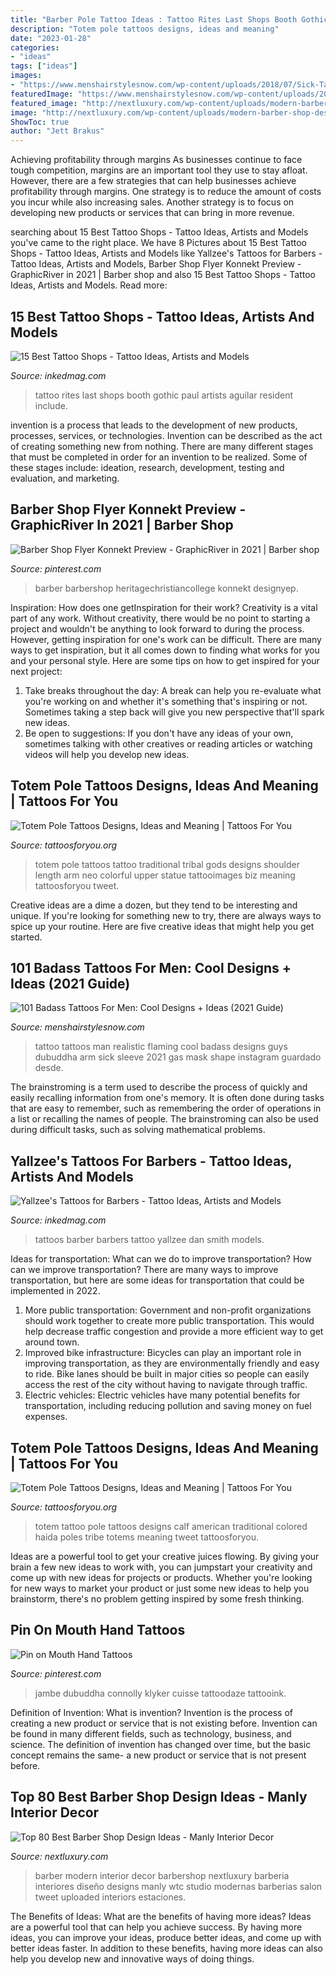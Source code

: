 ```yaml
---
title: "Barber Pole Tattoo Ideas : Tattoo Rites Last Shops Booth Gothic Paul Artists Aguilar Resident Include"
description: "Totem pole tattoos designs, ideas and meaning"
date: "2023-01-28"
categories:
- "ideas"
tags: ["ideas"]
images:
- "https://www.menshairstylesnow.com/wp-content/uploads/2018/07/Sick-Tattoo-Ideas-For-Men.jpg"
featuredImage: "https://www.menshairstylesnow.com/wp-content/uploads/2018/07/Sick-Tattoo-Ideas-For-Men.jpg"
featured_image: "http://nextluxury.com/wp-content/uploads/modern-barber-shop-designs.jpg"
image: "http://nextluxury.com/wp-content/uploads/modern-barber-shop-designs.jpg"
ShowToc: true
author: "Jett Brakus"
---
```



Achieving profitability through margins
As businesses continue to face tough competition, margins are an important tool they use to stay afloat. However, there are a few strategies that can help businesses achieve profitability through margins. One strategy is to reduce the amount of costs you incur while also increasing sales. Another strategy is to focus on developing new products or services that can bring in more revenue.

	

		
searching about 15 Best Tattoo Shops - Tattoo Ideas, Artists and Models you've came to the right place. We have 8 Pictures about 15 Best Tattoo Shops - Tattoo Ideas, Artists and Models like Yallzee&#039;s Tattoos for Barbers - Tattoo Ideas, Artists and Models, Barber Shop Flyer Konnekt Preview - GraphicRiver in 2021 | Barber shop and also 15 Best Tattoo Shops - Tattoo Ideas, Artists and Models. Read more:
		
    
## 15 Best Tattoo Shops - Tattoo Ideas, Artists And Models

<img loading=lazy src="https://www.inkedmag.com/.image/t_share/MTU5Mzk5MDkyODAyMjk5MTUz/last-rites.jpg" onerror="this.onerror=null;this.src='https://tse2.mm.bing.net/th?id=OIP.FDhRtDIbjGVaXEDaRMGITQHaEk&amp;pid=15.1';" alt="15 Best Tattoo Shops - Tattoo Ideas, Artists and Models">

_Source: inkedmag.com_

>tattoo rites last shops booth gothic paul artists aguilar resident include. 

	

invention is a process that leads to the development of new products, processes, services, or technologies. Invention can be described as the act of creating something new from nothing. There are many different stages that must be completed in order for an invention to be realized. Some of these stages include: ideation, research, development, testing and evaluation, and marketing.

    
## Barber Shop Flyer Konnekt Preview - GraphicRiver In 2021 | Barber Shop

<img loading=lazy src="https://i.pinimg.com/736x/0c/73/e4/0c73e4a807d749f12fd84358cfa7dd21.jpg" onerror="this.onerror=null;this.src='https://tse2.mm.bing.net/th?id=OIP.Jjnayy2vb6qLcyrgToNtjAHaKR&amp;pid=15.1';" alt="Barber Shop Flyer Konnekt Preview - GraphicRiver in 2021 | Barber shop">

_Source: pinterest.com_

>barber barbershop heritagechristiancollege konnekt designyep. 

	

Inspiration: How does one getInspiration for their work?
Creativity is a vital part of any work. Without creativity, there would be no point to starting a project and wouldn't be anything to look forward to during the process. However, getting inspiration for one's work can be difficult. There are many ways to get inspiration, but it all comes down to finding what works for you and your personal style. Here are some tips on how to get inspired for your next project: 
1) Take breaks throughout the day: A break can help you re-evaluate what you're working on and whether it's something that's inspiring or not. Sometimes taking a step back will give you new perspective that'll spark new ideas. 
2) Be open to suggestions: If you don't have any ideas of your own, sometimes talking with other creatives or reading articles or watching videos will help you develop new ideas.

    
## Totem Pole Tattoos Designs, Ideas And Meaning | Tattoos For You

<img loading=lazy src="https://www.tattoosforyou.org/wp-content/uploads/2016/03/Totem-Pole-Tattoos.jpg" onerror="this.onerror=null;this.src='https://tse3.mm.bing.net/th?id=OIP.OjXphxcHNS4_SBf5kFsX9AHaHa&amp;pid=15.1';" alt="Totem Pole Tattoos Designs, Ideas and Meaning | Tattoos For You">

_Source: tattoosforyou.org_

>totem pole tattoos tattoo traditional tribal gods designs shoulder length arm neo colorful upper statue tattooimages biz meaning tattoosforyou tweet. 

	

Creative ideas are a dime a dozen, but they tend to be interesting and unique. If you're looking for something new to try, there are always ways to spice up your routine. Here are five creative ideas that might help you get started.

    
## 101 Badass Tattoos For Men: Cool Designs + Ideas (2021 Guide)

<img loading=lazy src="https://www.menshairstylesnow.com/wp-content/uploads/2018/07/Sick-Tattoo-Ideas-For-Men.jpg" onerror="this.onerror=null;this.src='https://tse4.mm.bing.net/th?id=OIP.O4cxmFXvcsh-O-S_lh8IswHaJQ&amp;pid=15.1';" alt="101 Badass Tattoos For Men: Cool Designs + Ideas (2021 Guide)">

_Source: menshairstylesnow.com_

>tattoo tattoos man realistic flaming cool badass designs guys dubuddha arm sick sleeve 2021 gas mask shape instagram guardado desde. 

	

The brainstroming is a term used to describe the process of quickly and easily recalling information from one's memory. It is often done during tasks that are easy to remember, such as remembering the order of operations in a list or recalling the names of people. The brainstroming can also be used during difficult tasks, such as solving mathematical problems.

    
## Yallzee&#039;s Tattoos For Barbers - Tattoo Ideas, Artists And Models

<img loading=lazy src="https://www.inkedmag.com/.image/t_share/MTU5MDMyMzU0NjczNzk2ODg4/yallzee_barber_tattoos_feature.jpg" onerror="this.onerror=null;this.src='https://tse1.mm.bing.net/th?id=OIP.4XeaPofFvTWepra1sz7_awHaHa&amp;pid=15.1';" alt="Yallzee&#039;s Tattoos for Barbers - Tattoo Ideas, Artists and Models">

_Source: inkedmag.com_

>tattoos barber barbers tattoo yallzee dan smith models. 

	

Ideas for transportation: What can we do to improve transportation?
How can we improve transportation? 
There are many ways to improve transportation, but here are some ideas for transportation that could be implemented in 2022.

1. More public transportation: Government and non-profit organizations should work together to create more public transportation. This would help decrease traffic congestion and provide a more efficient way to get around town.
2. Improved bike infrastructure: Bicycles can play an important role in improving transportation, as they are environmentally friendly and easy to ride. Bike lanes should be built in major cities so people can easily access the rest of the city without having to navigate through traffic. 
3. Electric vehicles: Electric vehicles have many potential benefits for transportation, including reducing pollution and saving money on fuel expenses.

    
## Totem Pole Tattoos Designs, Ideas And Meaning | Tattoos For You

<img loading=lazy src="https://www.tattoosforyou.org/wp-content/uploads/2016/03/Totem-Pole-Tattoo.jpg" onerror="this.onerror=null;this.src='https://tse2.mm.bing.net/th?id=OIP.Ei-xCyXzAqkfCSFqkoAxvAHaJO&amp;pid=15.1';" alt="Totem Pole Tattoos Designs, Ideas and Meaning | Tattoos For You">

_Source: tattoosforyou.org_

>totem tattoo pole tattoos designs calf american traditional colored haida poles tribe totems meaning tweet tattoosforyou. 

	

Ideas are a powerful tool to get your creative juices flowing. By giving your brain a few new ideas to work with, you can jumpstart your creativity and come up with new ideas for projects or products. Whether you're looking for new ways to market your product or just some new ideas to help you brainstorm, there's no problem getting inspired by some fresh thinking.

    
## Pin On Mouth Hand Tattoos

<img loading=lazy src="https://i.pinimg.com/736x/65/d5/24/65d5240a62f8d2feb978d11d92278699.jpg" onerror="this.onerror=null;this.src='https://tse3.mm.bing.net/th?id=OIP.gEsVHKX1Kionvcds-8NWAQHaHa&amp;pid=15.1';" alt="Pin on Mouth Hand Tattoos">

_Source: pinterest.com_

>jambe dubuddha connolly klyker cuisse tattoodaze tattooink. 

	

Definition of Invention: What is invention?
Invention is the process of creating a new product or service that is not existing before. Invention can be found in many different fields, such as technology, business, and science. The definition of invention has changed over time, but the basic concept remains the same- a new product or service that is not present before.

    
## Top 80 Best Barber Shop Design Ideas - Manly Interior Decor

<img loading=lazy src="http://nextluxury.com/wp-content/uploads/modern-barber-shop-designs.jpg" onerror="this.onerror=null;this.src='https://tse3.mm.bing.net/th?id=OIP.mHvxMWcfVi1EFFyh1Ft1FgAAAA&amp;pid=15.1';" alt="Top 80 Best Barber Shop Design Ideas - Manly Interior Decor">

_Source: nextluxury.com_

>barber modern interior decor barbershop nextluxury barberia interiores diseño designs manly wtc studio modernas barberias salon tweet uploaded interiors estaciones. 

	

The Benefits of Ideas: What are the benefits of having more ideas?
Ideas are a powerful tool that can help you achieve success. By having more ideas, you can improve your ideas, produce better ideas, and come up with better ideas faster. In addition to these benefits, having more ideas can also help you develop new and innovative ways of doing things.

